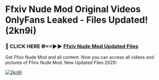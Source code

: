 # Ffxiv Nude Mod Original Videos 0nlyFans Leaked - Files Updated! (2kn9i)

<h3>🔴 CLICK HERE 🌐==►► <a href="https://tinyurl.com/4mcuefdz" rel="nofollow">Ffxiv Nude Mod Updated Files</a></h3>

Get Ffxiv Nude Mod and all content. Now you can access all videos and pictures of Ffxiv Nude Mod. New Updated Files 2025!

[![2kn9i](https://i.imgur.com/StAQSOY.gif)](https://tinyurl.com/4mcuefdz)
